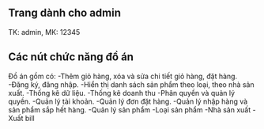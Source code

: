 ## Trang dành cho admin
TK: admin, MK: 12345

## Các nút chức năng đồ án
Đồ án gồm có:
-Thêm giỏ hàng, xóa và sửa chi tiết giỏ hàng, đặt hàng.
-Đăng ký, đăng nhập.
-Hiển thị danh sách sản phẩm theo loại, theo nhà sản xuất.
-Thống kê dữ liệu.
-Thống kê doanh thu
-Phân quyền và quản lý quyền.
-Quản lý tài khoản.
-Quản lý đơn đặt hàng.
-Quản lý nhập hàng và sản phẩm sắp hết hàng.
-Quản lý sản phẩm
-Loại sản phẩm
-Nhà sản xuất
-Xuất bill
